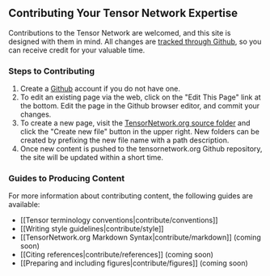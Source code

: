 ## Contributing Your Tensor Network Expertise

Contributions to the Tensor Network are welcomed, and this 
site is designed with them in mind. All changes are
[tracked through Github](https://github.com/TensorNetwork/tensornetwork.org/graphs/contributors), 
so you can receive credit for your valuable time.

### Steps to Contributing

1. Create a [Github](https://github.com/) account if you do not have one.
2. To edit an existing page via the web, click on the "Edit This Page" link at the bottom.
   Edit the page in the Github browser editor, and commit your changes.
3. To create a new page, visit the 
   [TensorNetwork.org source folder](https://github.com/TensorNetwork/tensornetwork.org/tree/master/src) 
   and click the "Create new file" button in the upper right. New folders can be 
   created by prefixing the new file name with a path description.
4. Once new content is pushed to the tensornetwork.org Github repository, the site will be
   updated within a short time.

### Guides to Producing Content

For more information about contributing content, the following guides are available:

- [[Tensor terminology conventions|contribute/conventions]]
- [[Writing style guidelines|contribute/style]]
- [[TensorNetwork.org Markdown Syntax|contribute/markdown]] (coming soon)
- [[Citing references|contribute/references]] (coming soon)
- [[Preparing and including figures|contribute/figures]] (coming soon)
